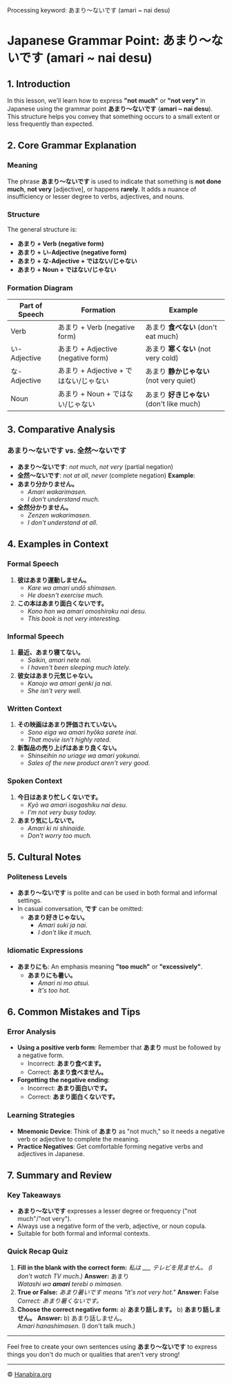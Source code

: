 Processing keyword: あまり～ないです (amari ~ nai desu)
# Japanese Grammar Point: あまり～ないです (amari ~ nai desu)

## 1. Introduction
In this lesson, we'll learn how to express **"not much"** or **"not very"** in Japanese using the grammar point **あまり～ないです** (**amari ~ nai desu**). This structure helps you convey that something occurs to a small extent or less frequently than expected.
## 2. Core Grammar Explanation
### Meaning
The phrase **あまり～ないです** is used to indicate that something is **not done much**, **not very** [adjective], or happens **rarely**. It adds a nuance of insufficiency or lesser degree to verbs, adjectives, and nouns.
### Structure
The general structure is:
- **あまり + Verb (negative form)**
- **あまり + い-Adjective (negative form)**
- **あまり + な-Adjective + ではない/じゃない**
- **あまり + Noun + ではない/じゃない**
### Formation Diagram
| Part of Speech | Formation                             | Example                                  |
|----------------|---------------------------------------|------------------------------------------|
| Verb           | あまり + Verb (negative form)          | あまり **食べない** (don't eat much)      |
| い-Adjective    | あまり + Adjective (negative form)     | あまり **寒くない** (not very cold)       |
| な-Adjective    | あまり + Adjective + ではない/じゃない | あまり **静かじゃない** (not very quiet)  |
| Noun           | あまり + Noun + ではない/じゃない      | あまり **好きじゃない** (don't like much) |
## 3. Comparative Analysis
### あまり～ないです vs. 全然～ないです
- **あまり～ないです**: *not much*, *not very* (partial negation)
- **全然～ないです**: *not at all*, *never* (complete negation)
**Example**:
- **あまり分かりません。**
  - *Amari wakarimasen.*
  - *I don't understand much.*
- **全然分かりません。**
  - *Zenzen wakarimasen.*
  - *I don't understand at all.*
## 4. Examples in Context
### Formal Speech
1. **彼はあまり運動しません。**
   - *Kare wa amari undō shimasen.*
   - *He doesn't exercise much.*
2. **この本はあまり面白くないです。**
   - *Kono hon wa amari omoshiroku nai desu.*
   - *This book is not very interesting.*
### Informal Speech
1. **最近、あまり寝てない。**
   - *Saikin, amari nete nai.*
   - *I haven't been sleeping much lately.*
2. **彼女はあまり元気じゃない。**
   - *Kanojo wa amari genki ja nai.*
   - *She isn't very well.*
### Written Context
1. **その映画はあまり評価されていない。**
   - *Sono eiga wa amari hyōka sarete inai.*
   - *That movie isn't highly rated.*
2. **新製品の売り上げはあまり良くない。**
   - *Shinseihin no uriage wa amari yokunai.*
   - *Sales of the new product aren't very good.*
### Spoken Context
1. **今日はあまり忙しくないです。**
   - *Kyō wa amari isogashiku nai desu.*
   - *I'm not very busy today.*
2. **あまり気にしないで。**
   - *Amari ki ni shinaide.*
   - *Don't worry too much.*
## 5. Cultural Notes
### Politeness Levels
- **あまり～ないです** is polite and can be used in both formal and informal settings.
- In casual conversation, **です** can be omitted:
  - **あまり好きじゃない。**
    - *Amari suki ja nai.*
    - *I don't like it much.*
### Idiomatic Expressions
- **あまりにも**: An emphasis meaning **"too much"** or **"excessively"**.
  - **あまりにも暑い。**
    - *Amari ni mo atsui.*
    - *It's too hot.*
## 6. Common Mistakes and Tips
### Error Analysis
- **Using a positive verb form**: Remember that **あまり** must be followed by a negative form.
  - Incorrect: **あまり食べます。**
  - Correct: **あまり食べません。**
- **Forgetting the negative ending**:
  - Incorrect: **あまり面白いです。**
  - Correct: **あまり面白くないです。**
### Learning Strategies
- **Mnemonic Device**: Think of **あまり** as "not much," so it needs a negative verb or adjective to complete the meaning.
- **Practice Negatives**: Get comfortable forming negative verbs and adjectives in Japanese.
## 7. Summary and Review
### Key Takeaways
- **あまり～ないです** expresses a lesser degree or frequency ("not much"/"not very").
- Always use a negative form of the verb, adjective, or noun copula.
- Suitable for both formal and informal contexts.
### Quick Recap Quiz
1. **Fill in the blank with the correct form:**
   *私は ___ テレビを見ません。 (I don't watch TV much.)*
   **Answer:** あまり  
   *Watashi wa **amari** terebi o mimasen.*
2. **True or False:**
   *あまり暑いです means "It's not very hot."*
   **Answer:** False  
   *Correct: あまり暑くないです。*
3. **Choose the correct negative form:**
   a) **あまり話します。**
   b) **あまり話しません。**
   **Answer:** b) あまり話しません。  
   *Amari hanashimasen.* (I don't talk much.)

---
Feel free to create your own sentences using **あまり～ないです** to express things you don't do much or qualities that aren't very strong!


---

© [Hanabira.org](https://hanabira.org)
